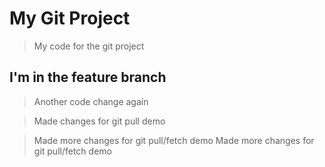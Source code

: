 # My Git Project

> My code for the git project

## I'm in the feature branch

> Another code change again

> Made changes for git pull demo

> Made more changes for git pull/fetch demo
> Made more changes for git pull/fetch demo
